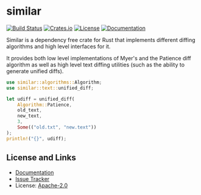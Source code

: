 # similar

[![Build Status](https://github.com/mitsuhiko/similar/workflows/Tests/badge.svg?branch=main)](https://github.com/mitsuhiko/similar/actions?query=workflow%3ATests)
[![Crates.io](https://img.shields.io/crates/d/similar.svg)](https://crates.io/crates/similar)
[![License](https://img.shields.io/github/license/mitsuhiko/similar)](https://github.com/mitsuhiko/similar/blob/main/LICENSE)
[![Documentation](https://docs.rs/similar/badge.svg)](https://docs.rs/similar)

Similar is a dependency free crate for Rust that implements different diffing
algorithms and high level interfaces for it.

It provides both low level implementations of Myer's and the Patience diff
algorithm as well as high level text diffing utilities (such as the ability
to generate unified diffs).

```rust
use similar::algorithms::Algorithm;
use similar::text::unified_diff;

let udiff = unified_diff(
    Algorithm::Patience,
    old_text,
    new_text,
    3,
    Some(("old.txt", "new.text"))
);
println!("{}", udiff);
```

## License and Links

- [Documentation](https://docs.rs/similar/)
- [Issue Tracker](https://github.com/mitsuhiko/similar/issues)
- License: [Apache-2.0](https://github.com/mitsuhiko/similar/blob/main/LICENSE)


